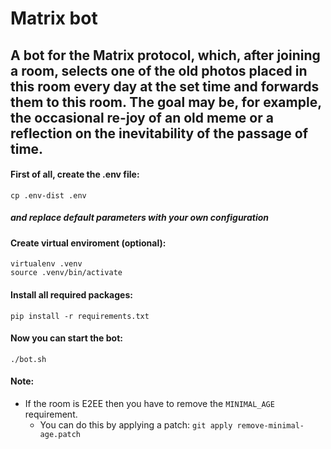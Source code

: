 # Matrix bot

## A bot for the Matrix protocol, which, after joining a room, selects one of the old photos placed in this room every day at the set time and forwards them to this room. The goal may be, for example, the occasional re-joy of an old meme or a reflection on the inevitability of the passage of time.


#### First of all, create the .env file:
```
cp .env-dist .env
```
##### and replace default parameters with your own configuration

#### Create virtual enviroment (optional):
```
virtualenv .venv
source .venv/bin/activate
```

#### Install all required packages:
```
pip install -r requirements.txt
```

#### Now you can start the bot:
```
./bot.sh
```

#### Note:

- If the room is E2EE then you have to remove the `MINIMAL_AGE` requirement.
    - You can do this by applying a patch: `git apply remove-minimal-age.patch`
